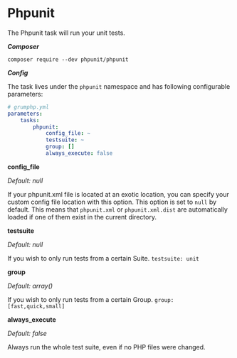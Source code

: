 # Phpunit

The Phpunit task will run your unit tests.

***Composer***

```
composer require --dev phpunit/phpunit
```

***Config***

The task lives under the `phpunit` namespace and has following configurable parameters:

```yaml
# grumphp.yml
parameters:
    tasks:
        phpunit:
            config_file: ~
            testsuite: ~
            group: []
            always_execute: false
```

**config_file**

*Default: null*

If your phpunit.xml file is located at an exotic location, you can specify your custom config file location with this option.
This option is set to `null` by default.
This means that `phpunit.xml` or `phpunit.xml.dist` are automatically loaded if one of them exist in the current directory.


**testsuite**

*Default: null*

If you wish to only run tests from a certain Suite.
`testsuite: unit`


**group**

*Default: array()*

If you wish to only run tests from a certain Group.
`group: [fast,quick,small]`


**always_execute**

*Default: false*

Always run the whole test suite, even if no PHP files were changed.

